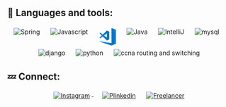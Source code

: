 
## :hammer: Languages and tools:
<p align="center">
<img src="https://cdn.worldvectorlogo.com/logos/spring-3.svg" alt="Spring" height="40" style="vertical-align:top; margin:4px">&nbsp&nbsp&nbsp
<img src="https://iconape.com/wp-content/files/ez/353342/svg/javascript-seeklogo.com.svg" alt="Javascript" height="40" style="vertical-align:top; margin:4px">&nbsp&nbsp&nbsp
<img src="https://raw.githubusercontent.com/github/explore/80688e429a7d4ef2fca1e82350fe8e3517d3494d/topics/visual-studio-code/visual-studio-code.png" alt="VS Code" height="40" style="vertical-align:top; margin:4px">&nbsp&nbsp&nbsp
 <img src="https://images.vexels.com/media/users/3/166401/isolated/preview/b82aa7ac3f736dd78570dd3fa3fa9e24-java-programming-language-icon-by-vexels.png" alt="Java" height="50" style="vertical-align:top; margin:4px">&nbsp&nbsp&nbsp
  <img src="https://upload.wikimedia.org/wikipedia/commons/thumb/d/d5/IntelliJ_IDEA_Logo.svg/1024px-IntelliJ_IDEA_Logo.svg.png" alt="IntelliJ" height="40" style="vertical-align:top; margin:4px">&nbsp&nbsp&nbsp
  <img src="https://upload.wikimedia.org/wikipedia/fr/thumb/6/62/MySQL.svg/1200px-MySQL.svg.png" alt="mysql" height="40" style="vertical-align:top; margin:4px">&nbsp&nbsp&nbsp
  <img src="https://cdn.worldvectorlogo.com/logos/django.svg" alt="django" height="40" style="vertical-align:top; margin:4px">&nbsp&nbsp&nbsp
      <img src="https://upload.wikimedia.org/wikipedia/commons/thumb/c/c3/Python-logo-notext.svg/1200px-Python-logo-notext.svg.png" alt="python" height="40" style="vertical-align:top; margin:4px">&nbsp&nbsp&nbsp
    <img src="https://upload.wikimedia.org/wikipedia/commons/thumb/6/64/Cisco_logo.svg/1280px-Cisco_logo.svg.png" alt="ccna routing and switching" height="40" style="vertical-align:top; margin:4px">
  
</p>


## :zzz: Connect:


<p align="center">
 <a href="https://www.instagram.com/mecserlevente/" target="_blank" rel="noopener noreferrer"> <img src="https://www.shareicon.net/data/2016/11/16/854126_color_512x512.png" alt="Instagram" height="45" style="vertical-align:top; margin:4px "> </a>   &nbsp&nbsp&nbsp
 <a href="linkedin.com/in/levente-mecser-556929199" target="_blank" rel="noopener noreferrer"> <img src="https://orioni.co/nmedia/png/linkedin-6212.png" alt="Plinkedin" height="40" style="vertical-align:top; margin:4px"></a>&nbsp&nbsp&nbsp
 <a href="https://www.freelancer.com/u/mecserlevente"> <img src="https://cdn.worldvectorlogo.com/logos/freelancer-1.svg" alt="Freelancer" height="40" style="vertical-align:top; margin:4px"></a>
</p>
